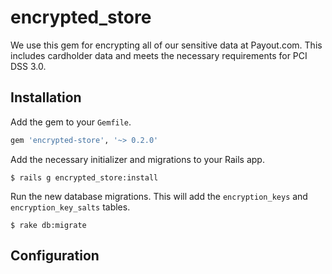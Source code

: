 # encrypted_store
We use this gem for encrypting all of our sensitive data at Payout.com. This includes cardholder data and meets the necessary requirements for PCI DSS 3.0.

## Installation
Add the gem to your `Gemfile`.
```ruby
gem 'encrypted-store', '~> 0.2.0'
```

Add the necessary initializer and migrations to your Rails app.
```
$ rails g encrypted_store:install
```

Run the new database migrations. This will add the `encryption_keys` and `encryption_key_salts` tables.
```
$ rake db:migrate
```

## Configuration
